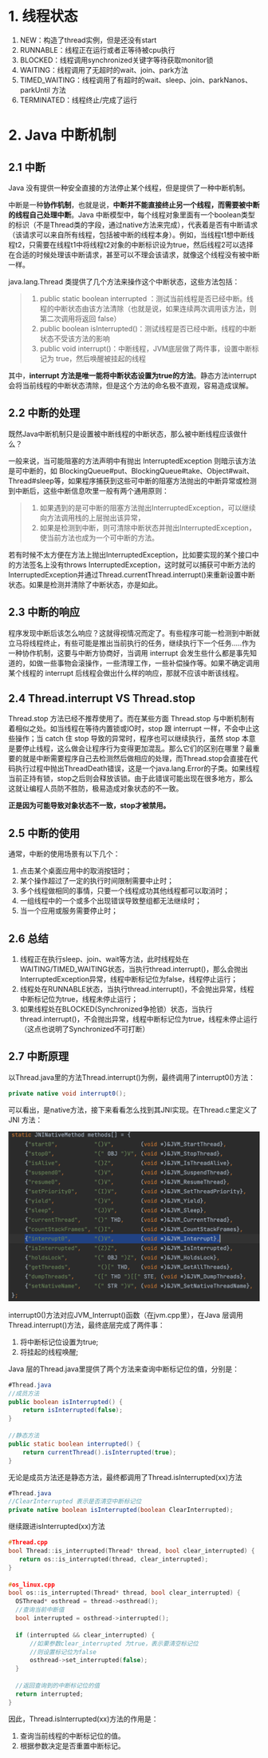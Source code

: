 # 1. 线程状态

1. NEW：构造了thread实例，但是还没有start
2. RUNNABLE：线程正在运行或者正等待被cpu执行
3. BLOCKED：线程调用synchronized关键字等待获取monitor锁
4. WAITING：线程调用了无超时的wait、join、park方法
5. TIMED_WAITING：线程调用了有超时的wait、sleep、join、parkNanos、parkUntil 方法
6. TERMINATED：线程终止/完成了运行

# 2. Java 中断机制

## 2.1 中断

Java 没有提供一种安全直接的方法停止某个线程，但是提供了一种中断机制。

中断是一种**协作机制**，也就是说，**中断并不能直接终止另一个线程，而需要被中断的线程自己处理中断**。Java 中断模型中，每个线程对象里面有一个boolean类型的标识（不是Thread类的字段，通过native方法来完成），代表着是否有中断请求（该请求可以来自所有线程，包括被中断的线程本身）。例如，当线程t1想中断线程t2，只需要在线程t1中将线程t2对象的中断标识设为true，然后线程2可以选择在合适的时候处理该中断请求，甚至可以不理会该请求，就像这个线程没有被中断一样。

java.lang.Thread 类提供了几个方法来操作这个中断状态，这些方法包括：

>1. public static boolean interrupted ：测试当前线程是否已经中断。线程的中断状态由该方法清除（也就是说，如果连续两次调用该方法，则第二次调用将返回 false）
>2. public boolean isInterrupted()：测试线程是否已经中断。线程的中断状态不受该方法的影响
>3. public void interrupt()：中断线程，JVM底层做了两件事，设置中断标记为 true，然后唤醒被挂起的线程

其中，**interrupt 方法是唯一能将中断状态设置为true的方法**。静态方法interrupt会将当前线程的中断状态清除，但是这个方法的命名极不直观，容易造成误解。

## 2.2 中断的处理

既然Java中断机制只是设置被中断线程的中断状态，那么被中断线程应该做什么？

一般来说，当可能阻塞的方法声明中有抛出 InterruptedException 则暗示该方法是可中断的，如 BlockingQueue#put、BlockingQueue#take、Object#wait、Thread#sleep等，如果程序捕获到这些可中断的阻塞方法抛出的中断异常或检测到中断后，这些中断信息吹里一般有两个通用原则：

> 1. 如果遇到的是可中断的阻塞方法抛出InterruptedException，可以继续向方法调用栈的上层抛出该异常，
> 2. 如果是检测到中断，则可清除中断状态并抛出InterruptedException，使当前方法也成为一个可中断的方法。

若有时候不太方便在方法上抛出InterruptedException，比如要实现的某个接口中的方法签名上没有throws InterruptedException，这时就可以捕获可中断方法的InterruptedException并通过Thread.currentThread.interrupt()来重新设置中断状态。如果是检测并清除了中断状态，亦是如此。

## 2.3 中断的响应

程序发现中断后该怎么响应？这就得视情况而定了。有些程序可能一检测到中断就立马将线程终止，有些可能是推出当前执行的任务，继续执行下一个任务.....作为一种协作机制，这要与中断方协商好，当调用 interrupt 会发生些什么都是事先知道的，如做一些事物会滚操作，一些清理工作，一些补偿操作等。如果不确定调用某个线程的 interrupt 后线程会做出什么样的响应，那就不应该中断该线程。

## 2.4 Thread.interrupt VS Thread.stop

Thread.stop 方法已经不推荐使用了。而在某些方面 Thread.stop 与中断机制有着相似之处。如当线程在等待内置锁或IO时，stop 跟 interrupt 一样，不会中止这些操作；当 catch 住 stop 导致的异常时，程序也可以继续执行，虽然 stop 本意是要停止线程，这么做会让程序行为变得更加混乱。那么它们的区别在哪里？最重要的就是中断需要程序自己去检测然后做相应的处理，而Thread.stop会直接在代码执行过程中抛出ThreadDeath错误，这是一个java.lang.Error的子类。如果线程当前正持有锁，stop之后则会释放该锁。由于此错误可能出现在很多地方，那么这就让编程人员防不胜防，极易造成对象状态的不一致。

**正是因为可能导致对象状态不一致，stop才被禁用。**

## 2.5 中断的使用

通常，中断的使用场景有以下几个：

1. 点击某个桌面应用中的取消按钮时；
2. 某个操作超过了一定的执行时间限制需要中止时；
3. 多个线程做相同的事情，只要一个线程成功其他线程都可以取消时；
4. 一组线程中的一个或多个出现错误导致整组都无法继续时；
5. 当一个应用或服务需要停止时；

## 2.6 总结

1. 线程正在执行sleep、join、wait等方法，此时线程处在WAITING/TIMED_WAITING状态，当执行thread.interrupt()，那么会抛出InterruptedException异常，线程中断标记位为false，线程停止运行；
2. 线程处在RUNNABLE状态，当执行thread.interrupt()，不会抛出异常，线程中断标记位为true，线程未停止运行；
3. 如果线程处在BLOCKED(Synchronized争抢锁）状态，当执行thread.interrupt()，不会抛出异常，线程中断标记位为true，线程未停止运行（这点也说明了Synchronized不可打断）

## 2.7 中断原理

以Thread.java里的方法Thread.interrupt()为例，最终调用了interrupt0()方法：

```java
private native void interrupt0();
```

可以看出，是native方法，接下来看看怎么找到其JNI实现。在Thread.c里定义了JNI 方法：

<img src="./images/interrupt0JNI方法.png" alt="interrupt0JNI方法" style="zoom:50%;" />

interrupt0()方法对应JVM_Interrupt()函数（在jvm.cpp里），在Java 层调用Thread.interrupt()方法，最终底层完成了两件事：

1. 将中断标记位设置为true;
2. 将挂起的线程唤醒;

Java 层的Thread.java里提供了两个方法来查询中断标记位的值，分别是：

```java
#Thread.java
//成员方法
public boolean isInterrupted() {
    return isInterrupted(false);
}

//静态方法
public static boolean interrupted() {
    return currentThread().isInterrupted(true);
}
```

无论是成员方法还是静态方法，最终都调用了Thread.isInterrupted(xx)方法

```java
#Thread.java
//ClearInterrupted 表示是否清空中断标记位
private native boolean isInterrupted(boolean ClearInterrupted);
```

继续跟进isInterrupted(xx)方法

```cpp
#Thread.cpp
bool Thread::is_interrupted(Thread* thread, bool clear_interrupted) {
   return os::is_interrupted(thread, clear_interrupted);
}

#os_linux.cpp
bool os::is_interrupted(Thread* thread, bool clear_interrupted) {
  OSThread* osthread = thread->osthread();
  //查询当前中断值
  bool interrupted = osthread->interrupted();

  if (interrupted && clear_interrupted) {
      //如果参数clear_interrupted 为true，表示要清空标记位
      //则设置标记位为false
      osthread->set_interrupted(false);
  }

  //返回查询到的中断标记位的值
  return interrupted;
}
```

因此，Thread.isInterrupted(xx)方法的作用是：

1. 查询当前线程的中断标记位的值。
2. 根据参数决定是否重置中断标记。

